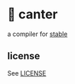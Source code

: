 # :racehorse: canter

a compiler for [stable](https://github.com/humanchimp/stable)

## license

See [LICENSE](LICENSE)
